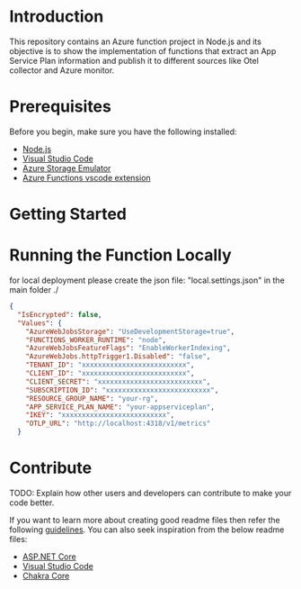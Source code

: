 # Introduction 
This repository contains an Azure function project in Node.js and its objective is to show the implementation of functions that extract an App Service Plan information and publish it to different sources like Otel collector and Azure monitor.

# Prerequisites

Before you begin, make sure you have the following installed:

- [Node.js](https://nodejs.org/en)
- [Visual Studio Code](https://code.visualstudio.com/)
- [Azure Storage Emulator](https://learn.microsoft.com/en-us/azure/storage/common/storage-use-emulator)
- [Azure Functions vscode extension](https://marketplace.visualstudio.com/items?itemName=ms-azuretools.vscode-azurefunctions)

# Getting Started

# Running the Function Locally
for local deployment please create the json file: "local.settings.json"  in the main folder ./

```json
{
  "IsEncrypted": false,
  "Values": {
    "AzureWebJobsStorage": "UseDevelopmentStorage=true",
    "FUNCTIONS_WORKER_RUNTIME": "node",
    "AzureWebJobsFeatureFlags": "EnableWorkerIndexing",
    "AzureWebJobs.httpTrigger1.Disabled": "false",
    "TENANT_ID": "xxxxxxxxxxxxxxxxxxxxxxxxxx",
    "CLIENT_ID": "xxxxxxxxxxxxxxxxxxxxxxxxxx",
    "CLIENT_SECRET": "xxxxxxxxxxxxxxxxxxxxxxxxxx",
    "SUBSCRIPTION_ID": "xxxxxxxxxxxxxxxxxxxxxxxxxx",
    "RESOURCE_GROUP_NAME": "your-rg",
    "APP_SERVICE_PLAN_NAME": "your-appserviceplan",
    "IKEY": "xxxxxxxxxxxxxxxxxxxxxxxxxx",
    "OTLP_URL": "http://localhost:4318/v1/metrics"
  }
```

# Contribute
TODO: Explain how other users and developers can contribute to make your code better. 

If you want to learn more about creating good readme files then refer the following [guidelines](https://docs.microsoft.com/en-us/azure/devops/repos/git/create-a-readme?view=azure-devops). You can also seek inspiration from the below readme files:
- [ASP.NET Core](https://github.com/aspnet/Home)
- [Visual Studio Code](https://github.com/Microsoft/vscode)
- [Chakra Core](https://github.com/Microsoft/ChakraCore)